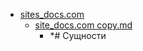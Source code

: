 - <a href = "E:\Node_projects\Node_Way\NBase\_Md\_Index\__Closer\_Postgres\GUI\content\Docs\sites_docs.com\cat.sites_docs.com\dir.sites_docs.com.md">sites_docs.com</a>
    - <a href = "E:\Node_projects\Node_Way\NBase\_Md\_Index\__Closer\_Postgres\GUI\content\Docs\sites_docs.com\site_docs.com copy.md">site_docs.com copy.md</a>
        - *# Сущности

